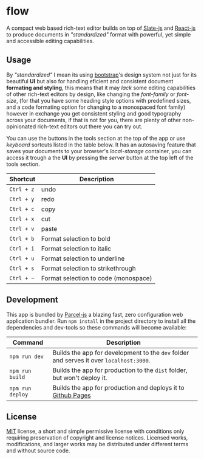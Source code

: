 # flow

A compact web based rich-text editor builds on top of [Slate-js](https://docs.slatejs.org/) and [React-js](https://reactjs.org/) to produce documents in *"standardized"* format with powerful, yet simple and accessible editing capabilities.

## Usage

By *"standardized"* I mean its using [bootstrap](https://getbootstrap.com/)'s design system not just for its beautiful **UI** but also for handling eficient and consistent document **formating and styling**, this means that it may *lack* some editing capabilities of other rich-text editors by design, like changing the *font-family* or *font-size*, (for that you have some heading style options with predefined sizes, and a code formating option for changing to a monospaced font family) however in exchange you get consistent styling and good typography across your documents, if that is not for you, there are plenty of other non-opinionated rich-text editors out there you can try out.

You can use the buttons in the tools section at the top of the app or use *keyboard* sortcuts listed in the table below. It has an autosaving feature that saves your documents to your browser's *local-storage* container, you can access it trough a the **UI** by pressing the *server* button at the top left of the tools section.

| Shortcut   | Description                          |
| ---------- | ------------------------------------ |
| `Ctrl + z` | undo                                 |
| `Ctrl + y` | redo                                 |
| `Ctrl + c` | copy                                 |
| `Ctrl + x` | cut                                  |
| `Ctrl + v` | paste                                |
| `Ctrl + b` | Format selection to bold             |
| `Ctrl + i` | Format selection to italic           |
| `Ctrl + u` | Format selection to underline        |
| `Ctrl + s` | Format selection to strikethrough    |
| `Ctrl + ~` | Format selection to code (monospace) |

## Development

This app is bundled by [Parcel-js](https://parceljs.org/) a blazing fast, zero configuration web application bundler. Run `npm install` in the project directory to install all the dependencies and dev-tools so these commands will become available:

| Command         | Description                                                                               |
| --------------- | ----------------------------------------------------------------------------------------- |
| `npm run dev`   | Builds the app for development to the `dev` folder and serves it over `localhost:3000`.   |
| `npm run build` | Builds the app for production to the `dist` folder, but won't deploy it.                  |
| `npm run deploy`| Builds the app for production and deploys it to [Github Pages](https://pages.github.com/) |

## License

[MIT](https://raw.githubusercontent.com/Aerobird98/flow/master/LICENSE) license, a short and simple permissive license with conditions only requiring preservation of copyright and license notices. Licensed works, modifications, and larger works may be distributed under different terms and without source code.
